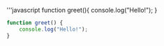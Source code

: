 '''javascript
function greet(){
console.log("Hello!");
}

```javascript
function greet() {
    console.log("Hello!");
}
```
